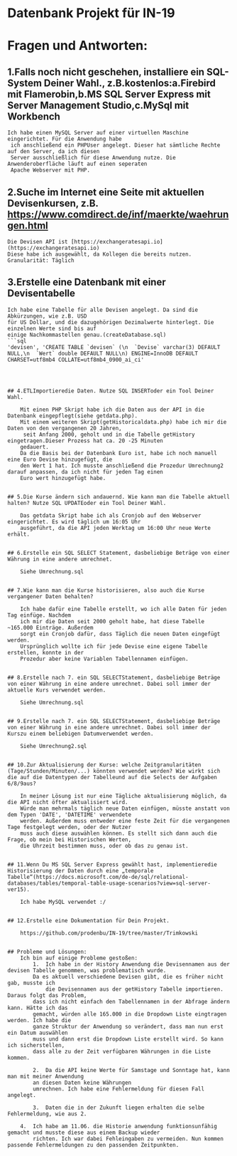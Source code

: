 # Datenbank Projekt für IN-19

# Fragen und Antworten:

## 1.Falls noch nicht geschehen, installiere ein SQL-System Deiner Wahl., z.B.kostenlos:a.Firebird mit Flamerobin,b.MS SQL Server Express mit Server Management Studio,c.MySql mit Workbench
    
    Ich habe einen MySQL Server auf einer virtuellen Maschine eingerichtet. Für die Anwendung habe
     ich anschließend ein PHPUser angelegt. Dieser hat sämtliche Rechte auf den Server, da ich diesen
     Server ausschließlich für diese Anwendung nutze. Die Anwenderoberfläche läuft auf einen seperaten 
     Apache Webserver mit PHP. 


## 2.Suche im Internet eine Seite mit aktuellen Devisenkursen, z.B. https://www.comdirect.de/inf/maerkte/waehrungen.html
    
    Die Devisen API ist [https://exchangeratesapi.io](https://exchangeratesapi.io) 
    Diese habe ich ausgewählt, da Kollegen die bereits nutzen.
    Granularität: Täglich


## 3.Erstelle eine Datenbank mit einer Devisentabelle
    
    Ich habe eine Tabelle für alle Devisen angelegt. Da sind die Abkürzungen, wie z.B. USD 
    für US Dollar, und die dazugehörigen Dezimalwerte hinterlegt. Die einzelnen Werte sind bis auf 
    einige Nachkommastellen genau.(createDatabase.sql)
    ```sql
    'devisen', 'CREATE TABLE `devisen` (\n  `Devise` varchar(3) DEFAULT NULL,\n  `Wert` double DEFAULT NULL\n) ENGINE=InnoDB DEFAULT CHARSET=utf8mb4 COLLATE=utf8mb4_0900_ai_ci'
```
    


## 4.ETLImportieredie Daten. Nutze SQL INSERToder ein Tool Deiner Wahl.
    
    Mit einen PHP Skript habe ich die Daten aus der API in die Datenbank eingepflegt(siehe getdata.php).
	Mit einem weiteren Skript(getHistoricaldata.php) habe ich mir die Daten von den vergangenen 20 Jahren,
     seit Anfang 2000, geholt und in die Tabelle getHistory eingetragen.Dieser Prozess hat ca. 20 -25 Minuten
    gedauert. 
    Da die Basis bei der Datenbank Euro ist, habe ich noch manuell eine Euro Devise hinzugefügt, die 
    den Wert 1 hat. Ich musste anschließend die Prozedur Umrechnung2 darauf anpassen, da ich nicht für jeden Tag einen
    Euro wert hinzugefügt habe.  


## 5.Die Kurse ändern sich andauernd. Wie kann man die Tabelle aktuell halten? Nutze SQL UPDATEoder ein Tool Deiner Wahl.
    
    Das getdata Skript habe ich als Cronjob auf den Webserver eingerichtet. Es wird täglich um 16:05 Uhr
    ausgeführt, da die API jeden Werktag um 16:00 Uhr neue Werte erhält.


## 6.Erstelle ein SQL SELECT Statement, dasbeliebige Beträge von einer Währung in eine andere umrechnet.
    
    Siehe Umrechnung.sql


## 7.Wie kann man die Kurse historisieren, also auch die Kurse vergangener Daten behalten?
    
    Ich habe dafür eine Tabelle erstellt, wo ich alle Daten für jeden Tag einfüge. Nachdem 
    ich mir die Daten seit 2000 geholt habe, hat diese Tabelle ~165.000 Einträge. Außerdem 
    sorgt ein Cronjob dafür, dass Täglich die neuen Daten eingefügt werden.
    Ursprünglich wollte ich für jede Devise eine eigene Tabelle erstellen, konnte in der 
    Prozedur aber keine Variablen Tabellennamen einfügen. 


## 8.Erstelle nach 7. ein SQL SELECTStatement, dasbeliebige Beträge von einer Währung in eine andere umrechnet. Dabei soll immer der aktuelle Kurs verwendet werden.
    
    Siehe Umrechnung.sql


## 9.Erstelle nach 7. ein SQL SELECTStatement, dasbeliebige Beträge von einer Währung in eine andere umrechnet. Dabei soll immer der Kurszu einem beliebigen Datumverwendet werden.
    
    Siehe Umrechnung2.sql


## 10.Zur Aktualisierung der Kurse: welche Zeitgranularitäten (Tage/Stunden/Minuten/...) könnten verwendet werden? Wie wirkt sich die auf die Datentypen der Tabelleund auf die Selects der Aufgaben 6/8/9aus?

    In meiner Lösung ist nur eine Tägliche aktualisierung möglich, da die API nicht öfter aktualisiert wird. 
    Würde man mehrmals täglich neue Daten einfügen, müsste anstatt von dem Typen 'DATE', 'DATETIME' verwendete
    werden. Außerdem muss entweder eine feste Zeit für die vergangenen Tage festgelegt werden, oder der Nutzer 
    muss auch diese auswählen können. Es stellt sich dann auch die Frage, ob mein bei Historischen Werten, 
    die Uhrzeit bestimmen muss, oder ob das zu genau ist. 


## 11.Wenn Du MS SQL Server Express gewählt hast, implementieredie Historisierung der Daten durch eine „temporale Tabelle“(https://docs.microsoft.com/de-de/sql/relational-databases/tables/temporal-table-usage-scenarios?view=sql-server-ver15).

    Ich habe MySQL verwendet :/


## 12.Erstelle eine Dokumentation für Dein Projekt. 

    https://github.com/prodenbu/IN-19/tree/master/Trimkowski


## Probleme und Lösungen:
    Ich bin auf einige Probleme gestoßen:
        1. 	Ich habe in der History Anwendung die Devisennamen aus der devisen Tabelle genommen, was problematisch wurde. 
		Da es aktuell verschiedene Devisen gibt, die es früher nicht gab, musste ich 
        	die Devisennamen aus der getHistory Tabelle importieren. Daraus folgt das Problem,
		dass ich nicht einfach den Tabellennamen in der Abfrage ändern kann. Hätte ich das 
		gemacht, würden alle 165.000 in die Dropdown Liste eingtragen werden. Ich habe die 
		ganze Struktur der Anwendung so verändert, dass man nun erst ein Datum auswählen
		muss und dann erst die Dropdown Liste erstellt wird. So kann ich sicherstellen,
		dass alle zu der Zeit verfügbaren Währungen in die Liste kommen. 

        2.	Da die API keine Werte für Samstage und Sonntage hat, kann man mit meiner Anwendung 
		an diesen Daten keine Währungen
		umrechnen. Ich habe eine Fehlermeldung für diesen Fall angelegt.

        3. 	Daten die in der Zukunft liegen erhalten die selbe Fehlermeldung, wie aus 2. 
		
	4. 	Ich habe am 11.06. die Historie anwendung funktionsunfähig gemacht und musste diese aus einem Backup wieder
		richten. Ich war dabei Fehleingaben zu vermeiden. Nun kommen passende Fehlermeldungen zu den passenden Zeitpunkten. 
